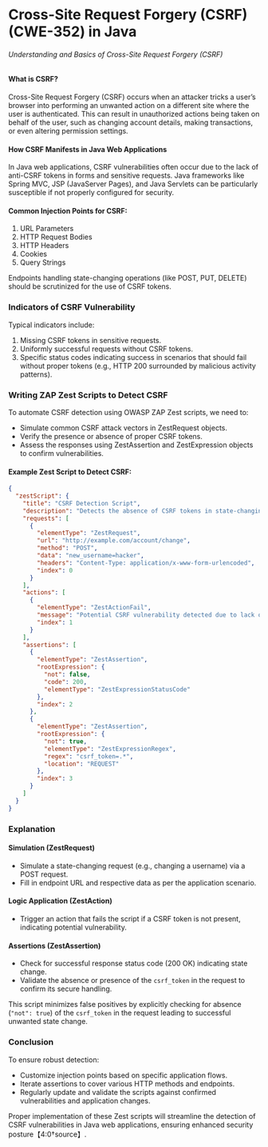 # Cross-Site Request Forgery (CSRF) (CWE-352) in Java

###### Understanding and Basics of Cross-Site Request Forgery (CSRF)

#### What is CSRF?
Cross-Site Request Forgery (CSRF) occurs when an attacker tricks a user’s browser into performing an unwanted action on a different site where the user is authenticated. This can result in unauthorized actions being taken on behalf of the user, such as changing account details, making transactions, or even altering permission settings.

#### How CSRF Manifests in Java Web Applications
In Java web applications, CSRF vulnerabilities often occur due to the lack of anti-CSRF tokens in forms and sensitive requests. Java frameworks like Spring MVC, JSP (JavaServer Pages), and Java Servlets can be particularly susceptible if not properly configured for security.

#### Common Injection Points for CSRF:
1. URL Parameters
2. HTTP Request Bodies
3. HTTP Headers
4. Cookies
5. Query Strings

Endpoints handling state-changing operations (like POST, PUT, DELETE) should be scrutinized for the use of CSRF tokens.

### Indicators of CSRF Vulnerability
Typical indicators include:
1. Missing CSRF tokens in sensitive requests.
2. Uniformly successful requests without CSRF tokens.
3. Specific status codes indicating success in scenarios that should fail without proper tokens (e.g., HTTP 200 surrounded by malicious activity patterns).

### Writing ZAP Zest Scripts to Detect CSRF

To automate CSRF detection using OWASP ZAP Zest scripts, we need to:
- Simulate common CSRF attack vectors in ZestRequest objects.
- Verify the presence or absence of proper CSRF tokens.
- Assess the responses using ZestAssertion and ZestExpression objects to confirm vulnerabilities.

#### Example Zest Script to Detect CSRF:

```json
{
  "zestScript": {
    "title": "CSRF Detection Script",
    "description": "Detects the absence of CSRF tokens in state-changing requests",
    "requests": [
      {
        "elementType": "ZestRequest",
        "url": "http://example.com/account/change",
        "method": "POST",
        "data": "new_username=hacker",
        "headers": "Content-Type: application/x-www-form-urlencoded",
        "index": 0
      }
    ],
    "actions": [
      {
        "elementType": "ZestActionFail",
        "message": "Potential CSRF vulnerability detected due to lack of CSRF token",
        "index": 1
      }
    ],
    "assertions": [
      {
        "elementType": "ZestAssertion",
        "rootExpression": {
          "not": false,
          "code": 200,
          "elementType": "ZestExpressionStatusCode"
        },
        "index": 2
      },
      {
        "elementType": "ZestAssertion",
        "rootExpression": {
          "not": true,
          "elementType": "ZestExpressionRegex",
          "regex": "csrf_token=.*",
          "location": "REQUEST"
        },
        "index": 3
      }
    ]
  }
}
```

### Explanation
#### Simulation (ZestRequest)
- Simulate a state-changing request (e.g., changing a username) via a POST request.
- Fill in endpoint URL and respective data as per the application scenario.

#### Logic Application (ZestAction)
- Trigger an action that fails the script if a CSRF token is not present, indicating potential vulnerability.

#### Assertions (ZestAssertion)
- Check for successful response status code (200 OK) indicating state change.
- Validate the absence or presence of the `csrf_token` in the request to confirm its secure handling.

This script minimizes false positives by explicitly checking for absence (`"not": true`) of the `csrf_token` in the request leading to successful unwanted state change.

### Conclusion
To ensure robust detection:
- Customize injection points based on specific application flows.
- Iterate assertions to cover various HTTP methods and endpoints.
- Regularly update and validate the scripts against confirmed vulnerabilities and application changes.

Proper implementation of these Zest scripts will streamline the detection of CSRF vulnerabilities in Java web applications, ensuring enhanced security posture【4:0†source】.